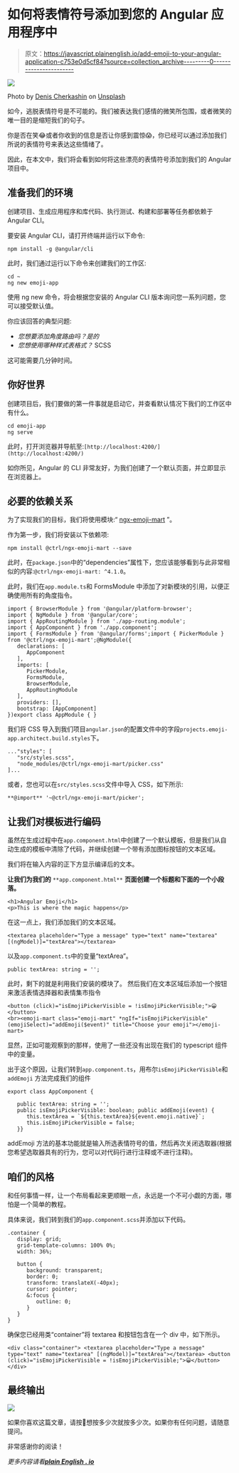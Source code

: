 # 如何将表情符号添加到您的 Angular 应用程序中

> 原文：<https://javascript.plainenglish.io/add-emoji-to-your-angular-application-c753e0d5cf84?source=collection_archive---------0----------------------->

![](img/9e88ac16ea0f6a4f462586fae0ca4107.png)

Photo by [Denis Cherkashin](https://unsplash.com/@denic?utm_source=medium&utm_medium=referral) on [Unsplash](https://unsplash.com?utm_source=medium&utm_medium=referral)

如今，逃脱表情符号是不可能的。我们被表达我们感情的微笑所包围，或者微笑的唯一目的是缩短我们的句子。

你是否在笑😂或者你收到的信息是否让你感到震惊😱，你已经可以通过添加我们所说的表情符号来表达这些情绪了。

因此，在本文中，我们将会看到如何将这些漂亮的表情符号添加到我们的 Angular 项目中。

## 准备我们的环境

创建项目、生成应用程序和库代码、执行测试、构建和部署等任务都依赖于 Angular CLI。

要安装 Angular CLI，请打开终端并运行以下命令:

```
npm install -g @angular/cli
```

此时，我们通过运行以下命令来创建我们的工作区:

```
cd ~
ng new emoji-app
```

使用 ng new 命令，将会根据您安装的 Angular CLI 版本询问您一系列问题，您可以接受默认值。

你应该回答的典型问题:

*   *您想要添加角度路由吗？是的*
*   *您想使用哪种样式表格式？* SCSS

这可能需要几分钟时间。

## 你好世界

创建项目后，我们要做的第一件事就是启动它，并查看默认情况下我们的工作区中有什么。

```
cd emoji-app
ng serve
```

此时，打开浏览器并导航至:`[http://localhost:4200/](http://localhost:4200/)`

如你所见，Angular 的 CLI 非常友好，为我们创建了一个默认页面，并立即显示在浏览器上。

## 必要的依赖关系

为了实现我们的目标，我们将使用模块:“ [ngx-emoji-mart](https://www.npmjs.com/package/@ctrl/ngx-emoji-mart) ”。

作为第一步，我们将安装以下依赖项:

```
npm install @ctrl/ngx-emoji-mart --save
```

此时，在`package.json`中的“dependencies”属性下，您应该能够看到与此非常相似的内容:`@ctrl/ngx-emoji-mart: ^4.1.0`。

此时，我们在`app.module.ts`和 FormsModule 中添加了对新模块的引用，以便正确使用所有的角度指令。

```
import { BrowserModule } from '@angular/platform-browser';
import { NgModule } from '@angular/core';
import { AppRoutingModule } from './app-routing.module';
import { AppComponent } from './app.component';
import { FormsModule } from '@angular/forms';import { PickerModule } from '@ctrl/ngx-emoji-mart';@NgModule({
   declarations: [
      AppComponent
   ],
   imports: [
      PickerModule,
      FormsModule,
      BrowserModule,
      AppRoutingModule
   ],
   providers: [],
   bootstrap: [AppComponent]
})export class AppModule { }
```

我们将 CSS 导入到我们项目`angular.json`的配置文件中的字段`projects.emoji-app.architect.build.styles`下。

```
..."styles": [
   "src/styles.scss",
   "node_modules/@ctrl/ngx-emoji-mart/picker.css"
]...
```

或者，您也可以在`src/styles.scss`文件中导入 CSS，如下所示:

```
**@import** '~@ctrl/ngx-emoji-mart/picker';
```

## 让我们对模板进行编码

虽然在生成过程中在`app.component.html`中创建了一个默认模板，但是我们从自动生成的模板中清除了代码，并继续创建一个带有添加图标按钮的文本区域。

我们将在输入内容的正下方显示编译后的文本。

**让我们为我们的** `**app.component.html**` **页面创建一个标题和下面的一个小段落。**

```
<h1>Angular Emoji</h1>
<p>This is where the magic happens</p>
```

在这一点上，我们添加我们的文本区域。

```
<textarea placeholder="Type a message" type="text" name="textarea" [(ngModel)]="textArea"></textarea>
```

以及`app.component.ts`中的变量“textArea”。

```
public textArea: string = '';
```

此时，剩下的就是利用我们安装的模块了。
然后我们在文本区域后添加一个按钮来激活表情选择器和表情集市指令

```
<button (click)="isEmojiPickerVisible = !isEmojiPickerVisible;">😀</button>
<br><emoji-mart class="emoji-mart" *ngIf="isEmojiPickerVisible" (emojiSelect)="addEmoji($event)" title="Choose your emoji"></emoji-mart>
```

显然，正如可能观察到的那样，使用了一些还没有出现在我们的 typescript 组件中的变量。

出于这个原因，让我们转到`app.component.ts`，用布尔`isEmojiPickerVisible`和`addEmoji` 方法完成我们的组件

```
export class AppComponent {

   public textArea: string = '';
   public isEmojiPickerVisible: boolean; public addEmoji(event) {
      this.textArea = `${this.textArea}${event.emoji.native}`;
      this.isEmojiPickerVisible = false;
   }}
```

addEmoji 方法的基本功能就是输入所选表情符号的值，然后再次关闭选取器(根据您希望选取器具有的行为，您可以对代码行进行注释或不进行注释)。

## **咱们的风格**

和任何事情一样，让一个布局看起来更顺眼一点，永远是一个不可小觑的方面，哪怕是一个简单的教程。

具体来说，我们转到我们的`app.component.scss`并添加以下代码。

```
.container {
   display: grid;
   grid-template-columns: 100% 0%;
   width: 36%;

   button {
      background: transparent;
      border: 0;
      transform: translateX(-40px);
      cursor: pointer;
      &:focus {
         outline: 0;
      }
   }
}
```

确保您已经用类“container”将 textarea 和按钮包含在一个 div 中，如下所示。

```
<div class="container"> <textarea placeholder="Type a message" type="text" name="textarea" [(ngModel)]="textArea"></textarea> <button (click)="isEmojiPickerVisible = !isEmojiPickerVisible;">😀</button></div>
```

## 最终输出

![](img/19eb7ff0b02d230daac13683714aeb15.png)

如果你喜欢这篇文章，请按👏想按多少次就按多少次。如果你有任何问题，请随意提问。

非常感谢你的阅读！

*更多内容请看*[***plain English . io***](http://plainenglish.io/)